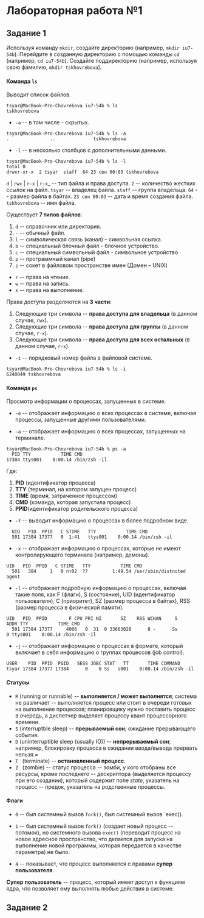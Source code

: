 # Лабораторная работа №1

## Задание 1

Используя команду `mkdir`, cоздайте директорию (например, `mkdir iu7-54b`). Перейдите в созданную директорию с помощью команды `cd` (например, `cd iu7-54b`). Создайте поддиректорию (например, используя свою фамилию, `mkdir tskhovrebova`). 

#### Команда `ls`
Выводит список файлов.

```
tsyar@MacBook-Pro-Chovrebova iu7-54b % ls
tskhovrebova
```

- `-a` -- в том числе - скрытых.

```
tsyar@MacBook-Pro-Chovrebova iu7-54b % ls -a
.               ..              tskhovrebova
```

- `-l` -- в несколько столбцов с дополнительными данными.

```
tsyar@MacBook-Pro-Chovrebova iu7-54b % ls -l
total 0
drwxr-xr-x  2 tsyar  staff  64 23 сен 00:03 tskhovrebova
```

`d` | `rwx` | `r-x` | `r-x`_ -- тип файла и права доступа.
`2` -- количество жестких ссылок на файл.
`tsyar` -- владелец файла.
`staff` -- группа владельца.
`64` -- размер файла в байтах.
`23 сен 00:03` -- дата и время создания файла.
`tskhovrebova` -- имя файла.

Существует __7 типов файлов__:
1. `d` -- справочник или директория.
2. `-` -- обычный файл.
3. `l` -- символическая связь (канал) – символьная ссылка.
4. `b` -- специальный блочный файл - блочное устройство.
5. `c` -- специальный символьный файл - символьное устройство 
6. `p` -- программный канал (pipe)
7. `s` -- сокет в файловом пространстве имен (Домен – UNIX)

- `r` -- права на чтение.
- `w` -- права на запись.
- `x` -- права на выполнение.

Права доступа разделяются на __3 части__:
1. Следующие три символа -- __права доступа для владельца__ (в данном случае, `rwx`).
2. Следующие три символа -- __права доступа для группы__ (в данном случае, `r-x`).
3. Следующие три символа -- __права доступа для всех остальных__ (в данном случае, `r-x`).

- `-i` -- порядковый номер файла в файловой системе.

```
tsyar@MacBook-Pro-Chovrebova iu7-54b % ls -i
6240049 tskhovrebova
```

#### Команда `ps`

Просмотр информации о процессах, запущенных в системе.

- `-e` -- отображает информацию о всех процессах в системе, включая процессы, запущенные другими пользователями.

- `-a` -- отображает информацию о всех процессах, запущенных на терминале.

```
tsyar@MacBook-Pro-Chovrebova iu7-54b % ps -a
  PID TTY           TIME CMD
17384 ttys001    0:00.14 /bin/zsh -il
```
Где:
1. __PID__ (идентификатор процесса)
2. __TTY__ (терминал, на котором запущен процесс)
3. __TIME__ (время, затраченное процессом)
4. __CMD__ (команда, которая запустила процесс)
5. __PPID__(идентификатор родительского процесса)

- `-f` -- выводит информацию о процессах в более подробном виде.

```
  UID   PID  PPID   C STIME   TTY           TIME CMD
  501 17384 17377   0  1:41   ttys001    0:00.14 /bin/zsh -il
```

- `-x` -- отображает информацию о процессах, которые не имеют контролирующего терминала (например, демоны).

```
UID   PID  PPID   C STIME   TTY           TIME CMD
  501   384     1   0 пт02  ??         1:49.54 /usr/sbin/distnoted agent
```

- `-l` -- отображает подробную информацию о процессах, включая такие поля, как F (флаги), S (состояние), UID (идентификатор пользователя), C (приоритет), SZ (размер процесса в байтах), RSS (размер процесса в физической памяти).

```
UID   PID  PPID        F CPU PRI NI       SZ    RSS WCHAN     S             ADDR TTY           TIME CMD
  501 17384 17377     4006   0  31  0 33663028      8 -      Ss                  0 ttys001    0:00.14 /bin/zsh -il
```
- `-j` -- отображает информацию о процессах в формате, который включает в себя информацию о группах процессов (job control).

```
USER    PID  PPID  PGID   SESS JOBC STAT   TT       TIME COMMAND
tsyar 17384 17377 17384      0    0 Ss   s001    0:00.14 /bin/zsh -il
```

#### Статусы 

* `R` (running or runnable) -- __выполняется / может выполнятся__; система не различает -- выполняется процесс или стоит в очереди готовых на выполнение процессов; планировщику нужно поставить процесс в очередь, а диспетчер выделяет процессу квант процессорного времени.
* `S` (interruptble sleep) -- __прерываемый сон__; ожидание прерывающего события.
* `D` (uninterruptible sleep (usually IO)) -- __непрерываемый сон__; например, блокировку процесса в ожидании ввода/вывода прервать нельзя.=
* `T ` (terminate) -- __остановленный процесс__.
* `Z ` (zombie) -- статус процесса -- зомби, у кого отобраны все ресурсы, кроме последнего -- дескриптора (выделяется процессу при его создании), который содержит поле _state_, указатель на процесс -- предок, указатель на родственные процессы.

#### Флаги

* `0` -- был системный вызов `fork()`, был системный вызов `exec().

* `1` -- был системный вызов `fork()` (создает новый процесс -- потомок), но системного вызова `exec()` (переводит процесс на новое адресное пространство, что делается для запуска на выполнение новой программы, которая передается в качестве параметра) не было.

* `4` -- показывает, что процесс выполняется с правами __супер пользователя__.

__Супер пользователь__ -- процесс, который имеет доступ к функциям ядра, что позволяет ему выполнять любые действия в системе.

## Задание 2